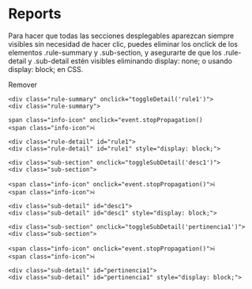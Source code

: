 # Reports



Para hacer que todas las secciones desplegables aparezcan siempre visibles sin necesidad de hacer clic, puedes eliminar los onclick de los elementos .rule-summary y .sub-section, y asegurarte de que los .rule-detail y .sub-detail estén visibles eliminando display: none; o usando display: block; en CSS.



Remover 

    <div class="rule-summary" onclick="toggleDetail('rule1')">
    <div class="rule-summary">

    span class="info-icon" onclick="event.stopPropagation()
    <span class="info-icon">ℹ

    <div class="rule-detail" id="rule1">
    <div class="rule-detail" id="rule1" style="display: block;">

    <div class="sub-section" onclick="toggleSubDetail('desc1')">
    <div class="sub-section">

    <span class="info-icon" onclick="event.stopPropagation()">ℹ
    <span class="info-icon">ℹ

    <div class="sub-detail" id="desc1">
    <div class="sub-detail" id="desc1" style="display: block;">

    <div class="sub-section" onclick="toggleSubDetail('pertinencia1')">
    <div class="sub-section">

    <span class="info-icon" onclick="event.stopPropagation()">ℹ
    <span class="info-icon">ℹ

    <div class="sub-detail" id="pertinencia1">
    <div class="sub-detail" id="pertinencia1" style="display: block;">






